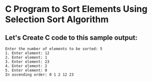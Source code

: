 # C Program to Sort Elements Using Selection Sort Algorithm

## Let's Create C code to this sample output:

```
Enter the number of elements to be sorted: 5
1. Enter element: 12
2. Enter element: 1
3. Enter element: 23
4. Enter element: 2
5. Enter element: 0
In ascending order: 0 1 2 12 23

```
